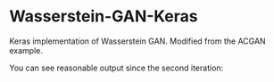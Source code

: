 # Wasserstein-GAN-Keras
Keras implementation of Wasserstein GAN. Modified from the ACGAN example.

You can see reasonable output since the second iteration:

